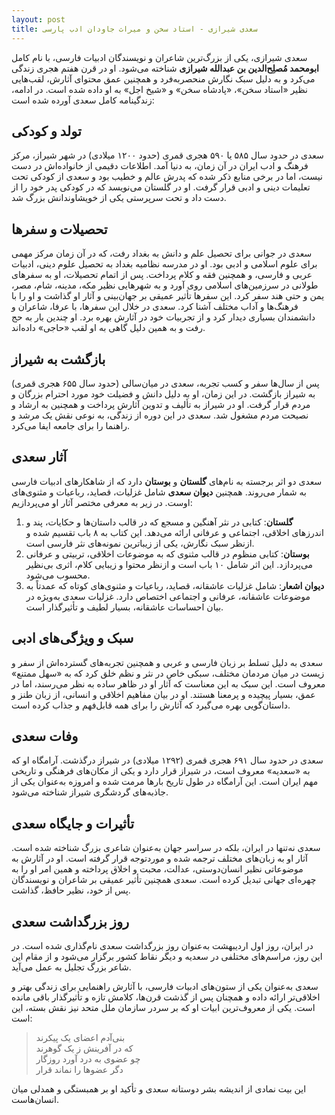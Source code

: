 ```yaml
---
layout: post
title: سعدی شیرازی - استاد سخن و میراث جاودان ادب پارسی
---
```


سعدی شیرازی، یکی از بزرگ‌ترین شاعران و نویسندگان ادبیات فارسی، با نام کامل **ابومحمد مُصلِح‌الدین بن عبدالله شیرازی** شناخته می‌شود. او در قرن هفتم هجری زندگی می‌کرد و به دلیل سبک نگارش منحصربه‌فرد و همچنین عمق محتوای آثارش، لقب‌هایی نظیر «استاد سخن»، «پادشاه سخن» و «شیخ اجل» به او داده شده است. در ادامه، زندگینامه کامل سعدی آورده شده است:

## تولد و کودکی
سعدی در حدود سال ۵۸۵ یا ۵۹۰ هجری قمری (حدود ۱۲۰۰ میلادی) در شهر شیراز، مرکز فرهنگ و ادب ایران در آن زمان، به دنیا آمد. اطلاعات دقیمی از خانواده‌اش در دست نیست، اما در برخی منابع ذکر شده که پدرش عالم و خطیب بود و سعدی از کودکی تحت تعلیمات دینی و ادبی قرار گرفت. او در گلستان می‌نویسد که در کودکی پدر خود را از دست داد و تحت سرپرستی یکی از خویشاوندانش بزرگ شد.

## تحصیلات و سفرها
سعدی در جوانی برای تحصیل علم و دانش به بغداد رفت، که در آن زمان مرکز مهمی برای علوم اسلامی و ادبی بود. او در مدرسه نظامیه بغداد به تحصیل علوم دینی، ادبیات عربی و فارسی، و همچنین فقه و کلام پرداخت. پس از اتمام تحصیلات، او به سفرهای طولانی در سرزمین‌های اسلامی روی آورد و به شهرهایی نظیر مکه، مدینه، شام، مصر، یمن و حتی هند سفر کرد. این سفرها تأثیر عمیقی بر جهان‌بینی و آثار او گذاشت و او را با فرهنگ‌ها و آداب مختلف آشنا کرد. سعدی در خلال این سفرها، با عرفا، شاعران و دانشمندان بسیاری دیدار کرد و از تجربیات خود در آثارش بهره برد.
او چندین بار به حج رفت و به همین دلیل گاهی به او لقب «حاجی» داده‌اند.

## بازگشت به شیراز
پس از سال‌ها سفر و کسب تجربه، سعدی در میان‌سالی (حدود سال ۶۵۵ هجری قمری) به شیراز بازگشت. در این زمان، او به دلیل دانش و فضیلت خود مورد احترام بزرگان و مردم قرار گرفت. او در شیراز به تألیف و تدوین آثارش پرداخت و همچنین به ارشاد و نصیحت مردم مشغول شد. سعدی در این دوره از زندگی، به نوعی نقش یک مرشد و راهنما را برای جامعه ایفا می‌کرد.

## آثار سعدی
سعدی دو اثر برجسته به نام‌های **گلستان** و **بوستان** دارد که از شاهکارهای ادبیات فارسی به شمار می‌روند. همچنین **دیوان سعدی** شامل غزلیات، قصاید، رباعیات و مثنوی‌های اوست. در زیر به معرفی مختصر آثار او می‌پردازیم:
1. **گلستان**: کتابی در نثر آهنگین و مسجع که در قالب داستان‌ها و حکایات، پند و اندرزهای اخلاقی، اجتماعی و عرفانی ارائه می‌دهد. این کتاب به ۸ باب تقسیم شده و ازنظر سبک نگارش، یکی از زیباترین نمونه‌های نثر فارسی است.
2. **بوستان**: کتابی منظوم در قالب مثنوی که به موضوعات اخلاقی، تربیتی و عرفانی می‌پردازد. این اثر شامل ۱۰ باب است و ازنظر محتوا و زیبایی کلام، اثری بی‌نظیر محسوب می‌شود.
3. **دیوان اشعار**: شامل غزلیات عاشقانه، قصاید، رباعیات و مثنوی‌های کوتاه که عمدتاً به موضوعات عاشقانه، عرفانی و اجتماعی اختصاص دارد. غزلیات سعدی به‌ویژه در بیان احساسات عاشقانه، بسیار لطیف و تأثیرگذار است.

## سبک و ویژگی‌های ادبی
سعدی به دلیل تسلط بر زبان فارسی و عربی و همچنین تجربه‌های گسترده‌اش از سفر و زیست در میان مردمان مختلف، سبکی خاص در نثر و نظم خلق کرد که به «سهل ممتنع» معروف است. این سبک به این معناست که آثار او در ظاهر ساده به نظر می‌رسند، اما در عمق، بسیار پیچیده و پرمعنا هستند. او در بیان مفاهیم اخلاقی و انسانی، از زبان طنز و داستان‌گویی بهره می‌گیرد که آثارش را برای همه قابل‌فهم و جذاب کرده است.

## وفات سعدی
سعدی در حدود سال ۶۹۱ هجری قمری (۱۲۹۲ میلادی) در شیراز درگذشت. آرامگاه او که به «سعدیه» معروف است، در شیراز قرار دارد و یکی از مکان‌های فرهنگی و تاریخی مهم ایران است. این آرامگاه در طول تاریخ بارها مرمت شده و امروزه به‌عنوان یکی از جاذبه‌های گردشگری شیراز شناخته می‌شود.

## تأثیرات و جایگاه سعدی
سعدی نه‌تنها در ایران، بلکه در سراسر جهان به‌عنوان شاعری بزرگ شناخته شده است. آثار او به زبان‌های مختلف ترجمه شده و موردتوجه قرار گرفته است. او در آثارش به موضوعاتی نظیر انسان‌دوستی، عدالت، محبت و اخلاق پرداخته و همین امر او را به چهره‌ای جهانی تبدیل کرده است. سعدی همچنین تأثیر عمیقی بر شاعران و نویسندگان پس از خود، نظیر حافظ، گذاشت.

## روز بزرگداشت سعدی
در ایران، روز اول اردیبهشت به‌عنوان روز بزرگداشت سعدی نام‌گذاری شده است. در این روز، مراسم‌های مختلفی در سعدیه و دیگر نقاط کشور برگزار می‌شود و از مقام این شاعر بزرگ تجلیل به عمل می‌آید.

سعدی به‌عنوان یکی از ستون‌های ادبیات فارسی، با آثارش راهنمایی برای زندگی بهتر و اخلاقی‌تر ارائه داده و همچنان پس از گذشت قرن‌ها، کلامش تازه و تأثیرگذار باقی مانده است. یکی از معروف‌ترین ابیات او که بر سردر سازمان ملل متحد نیز نقش بسته، این است:
> بنی‌آدم اعضای یک پیکرند  
> که در آفرینش ز یک گوهرند  
> چو عضوی به درد آورد روزگار  
> دگر عضوها را نماند قرار

این بیت نمادی از اندیشه بشر دوستانه سعدی و تأکید او بر همبستگی و همدلی میان انسان‌هاست.
